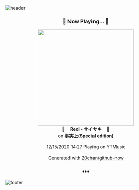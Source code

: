 ![header](https://capsule-render.vercel.app/api?type=wave&height=170&section=header&text=Hi.%20I'm%20SHIFT&fontColor=090707&fontAlignX=45&fontAlignY=65&fontSize=100)

<h3 align="center">🎵 Now Playing... 🎵</h3>
<p align="center">
  <a href="https://music.youtube.com/channel/UCknW0jP_BkALWACMQ44cJ1A">
    <img width="300" src="https://lh3.googleusercontent.com/6anR6B6OWy137S8QCcaPWH64yI6EO_fOUeaKbLcSu1PMVZJD8rLaWb-k9mNgHv28uBiMLH-UAVrWVNsSwg">
  </a>
  <br>
  🎵&nbsp&nbsp&nbsp <b>Reol - サイサキ</b> &nbsp&nbsp&nbsp🎵
  <br>
  on <b>事実上(Special edition)</b>
  
  <br />
  <br />
  12/15/2020 14:27 Playing on YTMusic
  <br />
  <br />
  Generated with <a href="https://github.com/20chan/github-now">20chan/github-now</a>
</p>

<h3 align="center">•••</h3>

![footer](https://capsule-render.vercel.app/api?type=wave&height=150&section=footer)
